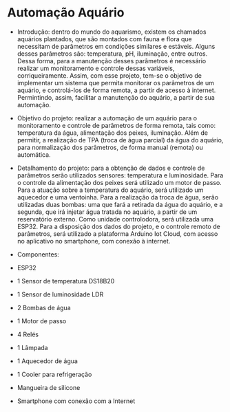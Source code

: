 # Automação Aquário

- Introdução: dentro do mundo do aquarismo, existem os chamados aquários plantados, que são montados com fauna e flora que necessitam de parâmetros em condições similares e estáveis. Alguns desses parâmetros são: temperatura, pH, iluminação, entre outros. Dessa forma, para a manutenção desses parâmetros é necessário realizar um monitoramento e controle dessas variáveis, corriqueiramente. Assim, com esse projeto, tem-se o objetivo de implementar um sistema que permita monitorar os parâmetros de um aquário, e controlá-los de forma remota, a partir de acesso à internet. Permintindo, assim, facilitar a manutenção do aquário, a partir de sua automação.

- Objetivo do projeto: realizar a automação de um aquário para o monitoramento e controle de parâmetros de forma remota, tais como: temperatura da água, alimentação dos peixes, iluminação. Além de permitir, a realização de TPA (troca de água parcial) da água do aquário, para normalização dos parâmetros, de forma manual (remota) ou automática.
  
- Detalhamento do projeto: para a obtenção de dados e controle de parâmetros serão utilizados sensores: temperatura e luminosidade. Para o controle da alimentação dos peixes será utilizado um motor de passo. Para a atuação sobre a temperatura do aquário, será utilizado um aquecedor e uma ventoinha. Para a realização da troca de água, serão utilizadas duas bombas: uma que fará a retirada da água do aquário, e a segunda, que irá injetar água tratada no aquário, a partir de um reservatório externo. Como unidade controlodora, será utilizada uma ESP32. Para a disposição dos dados do projeto, e o controle remoto de parâmetros, será utilizado a plataforma Arduino Iot Cloud, com acesso no aplicativo no smartphone, com conexão à internet.

- Componentes: 
- ESP32
- 1 Sensor de temperatura DS18B20
- 1 Sensor de luminosidade LDR
- 2 Bombas de água
- 1 Motor de passo
- 4 Relés 
- 1 Lâmpada 
- 1 Aquecedor de água
- 1 Cooler para refrigeração
- Mangueira de silicone
- Smartphone com conexão com a Internet
               
